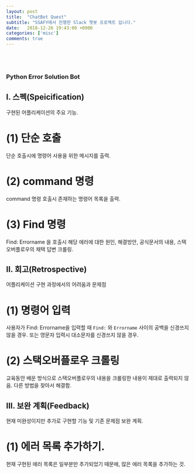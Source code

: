 ```yaml
---
layout: post
title:  "ChatBot Quest"
subtitle: "SSAFY에서 진행한 Slack 챗봇 프로젝트 입니다."
date:   2018-12-26 19:43:00 +0900
categories: ['misc']
comments: true
---
```


<br/><br/>
### Python Error Solution Bot

## I. 스펙(Speicification)
구현된 어플리케이션의 주요 기능.

# (1) 단순 호출
단순 호출시에 명령어 사용을 위한 메시지를 출력.

# (2) command 명령
command 명령 호출시 존재하는 명령어 목록을 출력.

# (3) Find 명령
Find: Errorname 을 호출시 해당 에러에 대한 원인, 해결방안, 공식문서의 내용, 스택오버플로우의 채택 답변 크롤링.

## II. 회고(Retrospective)
어플리케이션 구현 과정에서의 어려움과 문제점

# (1) 명령어 입력
사용자가 Find: Errorname을 입력할 때 `Find:` 와 `Errorname` 사이의 공백을 신경쓰지 않을 경우.
또는 영문자 입력시 대소문자를 신경쓰지 않을 경우.

# (2) 스택오버플로우 크롤링
교육동안 배운 방식으로 스택오버플로우의 내용을 크롤링한 내용이 제대로 출력되지 않음.
다른 방법을 찾아서 해결함.

## III. 보완 계획(Feedback)
현재 미완성이지만 추가로 구현할 기능 및 기존 문제점 보완 계획.

# (1) 에러 목록 추가하기.
현재 구현된 에러 목록은 일부분만 추가되었기 때문에, 많은 에러 목록을 추가하는 것.